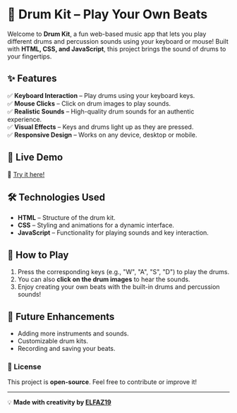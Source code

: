 # 🥁 Drum Kit – Play Your Own Beats  

Welcome to **Drum Kit**, a fun web-based music app that lets you play different drums and percussion sounds using your keyboard or mouse! Built with **HTML, CSS, and JavaScript**, this project brings the sound of drums to your fingertips.  

## ✨ Features  
✅ **Keyboard Interaction** – Play drums using your keyboard keys.  
✅ **Mouse Clicks** – Click on drum images to play sounds.  
✅ **Realistic Sounds** – High-quality drum sounds for an authentic experience.  
✅ **Visual Effects** – Keys and drums light up as they are pressed.  
✅ **Responsive Design** – Works on any device, desktop or mobile.  

## 🚀 Live Demo  
🔗 [Try it here!](https://elfaz19.github.io/Drum-Kit/)  

## 🛠️ Technologies Used  
- **HTML** – Structure of the drum kit.  
- **CSS** – Styling and animations for a dynamic interface.  
- **JavaScript** – Functionality for playing sounds and key interaction.  

## 📌 How to Play  
1. Press the corresponding keys (e.g., "W", "A", "S", "D") to play the drums.  
2. You can also **click on the drum images** to hear the sounds.  
3. Enjoy creating your own beats with the built-in drums and percussion sounds!  

## 📅 Future Enhancements  
- Adding more instruments and sounds.  
- Customizable drum kits.  
- Recording and saving your beats.  

### 📜 License  
This project is **open-source**. Feel free to contribute or improve it!  

---

💡 **Made with creativity by [ELFAZ19](https://github.com/elfaz19)**  
